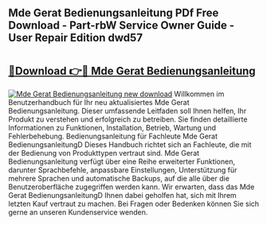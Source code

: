## Mde Gerat Bedienungsanleitung PDf Free Download - Part-rbW Service Owner Guide - User Repair Edition dwd57

# <h2><a href="http://df2wus.blite.top/?on=Mde+Gerat+Bedienungsanleitung">🔗Download 👉🔴 Mde Gerat Bedienungsanleitung</a></h2>

[![Mde Gerat Bedienungsanleitung new download](https://i.imgur.com/lujVjoI.png)](http://df2wus.blite.top/?on=Mde+Gerat+Bedienungsanleitung)
Willkommen im Benutzerhandbuch für Ihr neu aktualisiertes Mde Gerat Bedienungsanleitung. Dieser umfassende Leitfaden soll Ihnen helfen, Ihr Produkt zu verstehen und erfolgreich zu betreiben. Sie finden detaillierte Informationen zu Funktionen, Installation, Betrieb, Wartung und Fehlerbehebung. Bedienungsanleitung für Fachleute Mde Gerat BedienungsanleitungD Dieses Handbuch richtet sich an Fachleute, die mit der Bedienung von Produkttypen vertraut sind. Mde Gerat Bedienungsanleitung verfügt über eine Reihe erweiterter Funktionen, darunter Sprachbefehle, anpassbare Einstellungen, Unterstützung für mehrere Sprachen und automatische Backups, auf die alle über die Benutzeroberfläche zugegriffen werden kann. Wir erwarten, dass das Mde Gerat BedienungsanleitungD Ihnen dabei geholfen hat, sich mit Ihrem letzten Kauf vertraut zu machen. Bei Fragen oder Bedenken können Sie sich gerne an unseren Kundenservice wenden.
